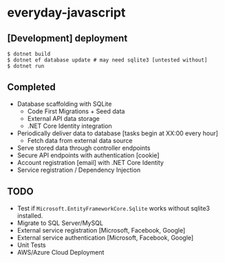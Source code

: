 # everyday-javascript

## [Development] deployment
```
$ dotnet build
$ dotnet ef database update # may need sqlite3 [untested without]
$ dotnet run
```

## Completed
- Database scaffolding with SQLite
  - Code First Migrations + Seed data
  - External API data storage
  - .NET Core Identity integration
 - Periodically deliver data to database [tasks begin at XX:00 every hour]
   - Fetch data from external data source
 - Serve stored data through controller endpoints
 - Secure API endpoints with authentication [cookie]
 - Account registration [email] with .NET Core Identity
 - Service registration / Dependency Injection

## TODO
- Test if `Microsoft.EntityFrameworkCore.Sqlite` works without sqlite3 installed.
- Migrate to SQL Server/MySQL
- External service registration [Microsoft, Facebook, Google]
- External service authentication [Microsoft, Facebook, Google]
- Unit Tests
- AWS/Azure Cloud Deployment